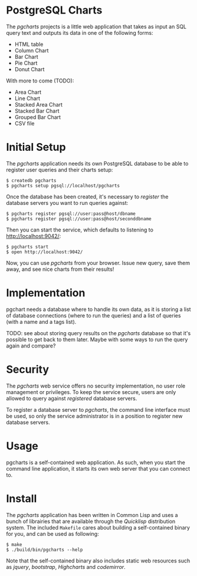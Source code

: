 # PostgreSQL Charts

The *pgcharts* projects is a little web application that takes as input an
SQL query text and outputs its data in one of the following forms:

  - HTML table
  - Column Chart
  - Bar Chart
  - Pie Chart
  - Donut Chart
  
With more to come (TODO):

  - Area Chart
  - Line Chart
  - Stacked Area Chart
  - Stacked Bar Chart
  - Grouped Bar Chart
  - CSV file

# Initial Setup

The *pgcharts* application needs its own PostgreSQL database to be able to
register user queries and their charts setup:

    $ createdb pgcharts
    $ pgcharts setup pgsql://localhost/pgcharts
    
Once the database has been created, it's necessary to *register* the
database servers you want to run queries against:
    
    $ pgcharts register pgsql://user:pass@host/dbname
    $ pgcharts register pgsql://user:pass@host/seconddbname
    
Then you can start the service, which defaults to listening to
[http://localhost:9042/]():

    $ pgcharts start
    $ open http://localhost:9042/

Now, you can use *pgcharts* from your browser. Issue new query, save them
away, and see nice charts from their results!

# Implementation

pgchart needs a database where to handle its own data, as it is storing a
list of database connections (where to run the queries) and a list of
queries (with a name and a tags list).

TODO: see about storing query results on the *pgcharts* database so that
      it's possible to get back to them later. Maybe with some ways to run
      the query again and compare?

# Security

The *pgcharts* web service offers no security implementation, no user role
management or privileges. To keep the service secure, users are only allowed
to query against *registered* database servers.

To register a database server to *pgcharts*, the command line interface must
be used, so only the service administrator is in a position to register new
database servers.

# Usage

pgcharts is a self-contained web application. As such, when you start the
command line application, it starts its own web server that you can connect
to.

# Install

The *pgcharts* application has been written in Common Lisp and uses a bunch
of librairies that are available through the *Quicklisp* distribution
system. The included `Makefile` cares about building a self-contained binary
for you, and can be used as following:

    $ make
    $ ./build/bin/pgcharts --help

Note that the self-contained binary also includes static web resources such
as *jquery*, *bootstrap*, *Highcharts* and *codemirror*.
